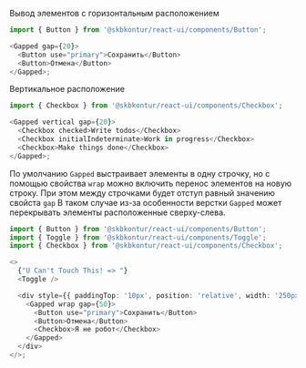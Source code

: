 Вывод элементов с горизонтальным расположением

```typescript jsx
import { Button } from '@skbkontur/react-ui/components/Button';

<Gapped gap={20}>
  <Button use="primary">Сохранить</Button>
  <Button>Отмена</Button>
</Gapped>;
```

Вертикальное расположение

```typescript jsx
import { Checkbox } from '@skbkontur/react-ui/components/Checkbox';

<Gapped vertical gap={20}>
  <Checkbox checked>Write todos</Checkbox>
  <Checkbox initialIndeterminate>Work in progress</Checkbox>
  <Checkbox>Make things done</Checkbox>
</Gapped>;
```

По умолчанию `Gapped` выстраивает элементы в одну строчку, но с помощью свойства `wrap` можно включить перенос элементов на новую строку.
При этом между строчками будет отступ равный значению свойста `gap`
В таком случае из-за особенности верстки `Gapped` может перекрывать элементы расположенные сверху-слева.

```typescript jsx
import { Button } from '@skbkontur/react-ui/components/Button';
import { Toggle } from '@skbkontur/react-ui/components/Toggle';
import { Checkbox } from '@skbkontur/react-ui/components/Checkbox';

<>
  {"U Can't Touch This! => "}
  <Toggle />

  <div style={{ paddingTop: '10px', position: 'relative', width: '250px' }}>
    <Gapped wrap gap={50}>
      <Button use="primary">Сохранить</Button>
      <Button>Отмена</Button>
      <Checkbox>Я не робот</Checkbox>
    </Gapped>
  </div>
</>;
```
